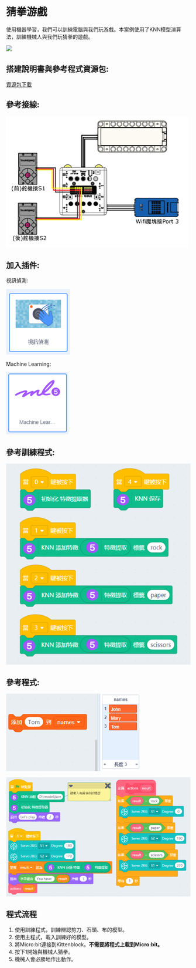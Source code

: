 # 猜拳游戲

使用機器學習，我們可以訓練電腦與我們玩游戲。本案例使用了KNN模型演算法，訓練機械人與我們玩猜拳的遊戲。

![](./images/ex9.png)

## 搭建說明書與參考程式資源包:

[資源包下載](http://bit.ly/AIOTKit_SH_ResourcsePack)

## 參考接線:

![](./images/game_wire.png)

## 加入插件:

視訊偵測:

![](./images/video.png)

Machine Learning:

![](./images/ml.png)

## 參考訓練程式:

![](./images/game_code1.png)

## 參考程式:

![](./images/list.png)

![](./images/game_code2.png)

## 程式流程

1. 使用訓練程式，訓練辨認剪刀、石頭、布的模型。
2. 使用主程式，載入訓練好的模型。
3. 將Micro:bit連接到Kittenblock。**不需要將程式上載到Micro:bit。**
4. 按下1開始與機械人猜拳。
5. 機械人會必勝地作出動作。